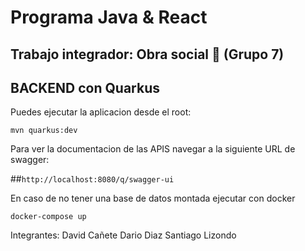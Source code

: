 # Programa Java & React

## Trabajo integrador: Obra social 🏥 (Grupo 7)

## BACKEND con Quarkus

Puedes ejecutar la aplicacion desde el root:
```shell script
mvn quarkus:dev
```
Para ver la documentacion de las APIS navegar a la siguiente URL de swagger:

##`http://localhost:8080/q/swagger-ui`

En caso de no tener una base de datos montada ejecutar con docker
```shell script
docker-compose up
```

Integrantes:
David Cañete
Dario Diaz
Santiago Lizondo


